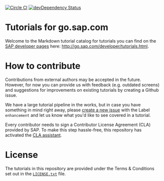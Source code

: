 [![Circle CI](https://circleci.com/gh/SAPDocuments/Tutorials.svg?style=svg)](https://circleci.com/gh/SAPDocuments/Tutorials)
[![devDependency Status](https://david-dm.org/SAPDocuments/Tutorials/dev-status.svg)](https://david-dm.org/SAPDocuments/Tutorials#info=devDependencies)

# Tutorials for go.sap.com
Welcome to the Markdown tutorial catalog for tutorials you can find on the [SAP developer pages](http://go.sap.com/developer.html) here: <http://go.sap.com/developer/tutorials.html>. 


# How to contribute
Contributions from external authors may be accepted in the future. However, for now you can provide us with feedback (e.g. outdated screens) and suggestions for improvements on existing tutorials by creating a Github issue.

We have a large tutorial pipeline in the works, but in case you have something in mind right away, please [create a new issue](https://github.com/SAPDocuments/Tutorials/issues/new) with the Label `enhancement` and let us know what you'd like to see covered in a tutorial.

Every contributor needs to sign a Contributor License Agreement (CLA) provided by SAP. To make this step hassle-free, this repository has activated the [CLA assistant](https://cla-assistant.io).


# License
The tutorials in this repository are provided under the Terms & Conditions set out in the [`LICENSE.txt`](https://github.com/SAPDocuments/Tutorials/blob/master/LICENSE.txt) file.
